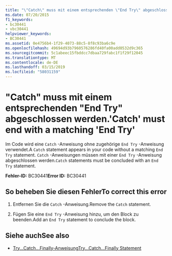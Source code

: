 ```yaml
---
title: "\"Catch\" muss mit einem entsprechenden \"End Try\" abgeschlossen werden."
ms.date: 07/20/2015
f1_keywords:
- bc30441
- vbc30441
helpviewer_keywords:
- BC30441
ms.assetid: 0e4756b4-1f29-4073-88c5-8f8c93ba6c9e
ms.openlocfilehash: 49694d93b7960576286fd40fa00add0532d9c365
ms.sourcegitcommit: 5c1abeec15fbddcc7dbaa729fabc1f1f29f12045
ms.translationtype: MT
ms.contentlocale: de-DE
ms.lasthandoff: 03/15/2019
ms.locfileid: "58031159"
---
```

# <a name="catch-must-end-with-a-matching-end-try"></a><span data-ttu-id="6ad41-102">"Catch" muss mit einem entsprechenden "End Try" abgeschlossen werden.</span><span class="sxs-lookup"><span data-stu-id="6ad41-102">'Catch' must end with a matching 'End Try'</span></span>
<span data-ttu-id="6ad41-103">Im Code wird eine `Catch` -Anweisung ohne zugehörige `End Try` -Anweisung verwendet.</span><span class="sxs-lookup"><span data-stu-id="6ad41-103">A `Catch` statement appears in your code without a matching `End Try` statement.</span></span> <span data-ttu-id="6ad41-104">`Catch` -Anweisungen müssen mit einer `End Try` -Anweisung abgeschlossen werden.</span><span class="sxs-lookup"><span data-stu-id="6ad41-104">`Catch` statements must be concluded with an `End Try` statement.</span></span>  
  
 <span data-ttu-id="6ad41-105">**Fehler-ID:** BC30441</span><span class="sxs-lookup"><span data-stu-id="6ad41-105">**Error ID:** BC30441</span></span>  
  
## <a name="to-correct-this-error"></a><span data-ttu-id="6ad41-106">So beheben Sie diesen Fehler</span><span class="sxs-lookup"><span data-stu-id="6ad41-106">To correct this error</span></span>  
  
1.  <span data-ttu-id="6ad41-107">Entfernen Sie die `Catch` -Anweisung.</span><span class="sxs-lookup"><span data-stu-id="6ad41-107">Remove the `Catch` statement.</span></span>  
  
2.  <span data-ttu-id="6ad41-108">Fügen Sie eine `End Try` -Anweisung hinzu, um den Block zu beenden.</span><span class="sxs-lookup"><span data-stu-id="6ad41-108">Add an `End Try` statement to conclude the block.</span></span>  
  
## <a name="see-also"></a><span data-ttu-id="6ad41-109">Siehe auch</span><span class="sxs-lookup"><span data-stu-id="6ad41-109">See also</span></span>

- [<span data-ttu-id="6ad41-110">Try...Catch...Finally-Anweisung</span><span class="sxs-lookup"><span data-stu-id="6ad41-110">Try...Catch...Finally Statement</span></span>](../../visual-basic/language-reference/statements/try-catch-finally-statement.md)
